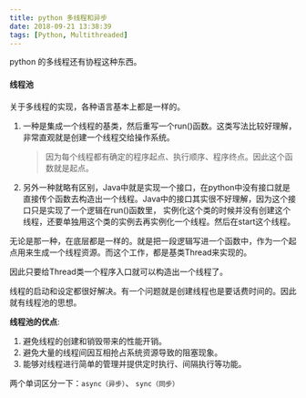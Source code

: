 ```yaml
---
title: python 多线程和异步
date: 2018-09-21 13:38:39
tags: [Python, Multithreaded]
---
```


python 的多线程还有协程这种东西。



#### 线程池

关于多线程的实现，各种语言基本上都是一样的。

1. 一种是集成一个线程的基类，然后重写一个run()函数。这类写法比较好理解，非常直观就是创建一个线程交给操作系统。

    > 因为每个线程都有确定的程序起点、执行顺序、程序终点。因此这个函数就是起点。

2. 另外一种就略有区别，Java中就是实现一个接口，在python中没有接口就是直接传个函数去构造出一个线程。Java中的接口其实很不好理解，因为这个接口只是实现了一个逻辑在run()函数里，
实例化这个类的时候并没有创建这个线程，还要单独用这个类的实例去再实例化一个线程。然后在start这个线程。

无论是那一种，在底层都是一样的。就是把一段逻辑写进一个函数中，作为一个起点用来生成一个线程资源。而这个工作，都是基类Thread来实现的。

因此只要给Thread类一个程序入口就可以构造出一个线程了。




线程的启动和设定都很好解决。有一个问题就是创建线程也是要话费时间的。因此就有线程池的思想。

__线程池的优点__:

1. 避免线程的创建和销毁带来的性能开销。
2. 避免大量的线程间因互相抢占系统资源导致的阻塞现象。
3. 能够对线程进行简单的管理并提供定时执行、间隔执行等功能。




两个单词区分一下：`async（异步）`、 `sync（同步）`

